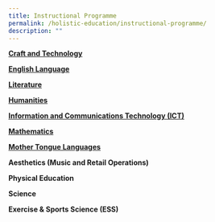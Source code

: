 ```yaml
---
title: Instructional Programme
permalink: /holistic-education/instructional-programme/
description: ""
---
```

**[Craft and Technology](/instructional-programme/craftandtech/)**

**[English Language](/instructional-programme/english-language)**

**[Literature](/instructional-programme/literature)**

**[Humanities](/instructional-programme/humanities/)**

**[Information and Communications Technology (ICT)](/instructional-programme/ict)**

**[Mathematics](/instructional-programme/mathematics)**

**[Mother Tongue Languages](/instructional-programme/mtl)**

**Aesthetics (Music and Retail Operations)**

**Physical Education**

**Science**

**Exercise & Sports Science (ESS)**